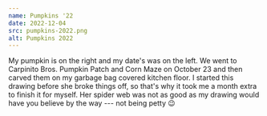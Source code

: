 ```yaml
---
name: Pumpkins '22
date: 2022-12-04
src: pumpkins-2022.png
alt: Pumpkins 2022
---
```


My pumpkin is on the right and my date's was on the left. We went to Carpinito Bros. Pumpkin Patch and Corn Maze on October 23 and then carved them on my garbage bag covered kitchen floor. I started this drawing before she broke things off, so that's why it took me a month extra to finish it for myself. Her spider web was not as good as my drawing would have you believe by the way --- not being petty :wink:
